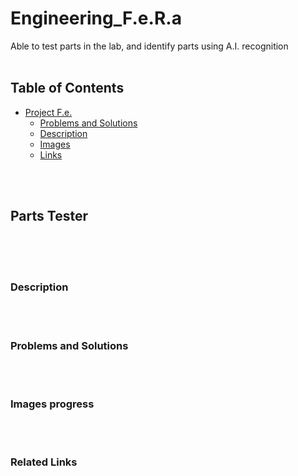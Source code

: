 # Engineering_F.e.R.a

Able to test parts in the lab, and identify parts using A.I. recognition
<br>
<br>

## Table of Contents
* [Project F.e.](#parts-tester)
   * [Problems and Solutions](#problems-and-solutions)
   * [Description](#description)
   * [Images](#images-progress)
   * [Links](#related-links)


<br>
<br>


## Parts Tester

<br>
<br>
<br>

### Description


<br>
<br>

### Problems and Solutions


<br>
<br>

### Images progress


<br>
<br>

### Related Links


<br>
<br>


